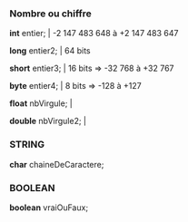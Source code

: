### Nombre ou chiffre

__int__ entier;      | -2 147 483 648 à +2 147 483 647

__long__ entier2;    | 64 bits

__short__ entier3;   | 16 bits => -32 768 à +32 767

__byte__ entier4;    | 8 bits => -128 à +127

__float__ nbVirgule; |

__double__ nbVirgule2; |

### STRING

__char__ chaineDeCaractere;

### BOOLEAN
__boolean__ vraiOuFaux;